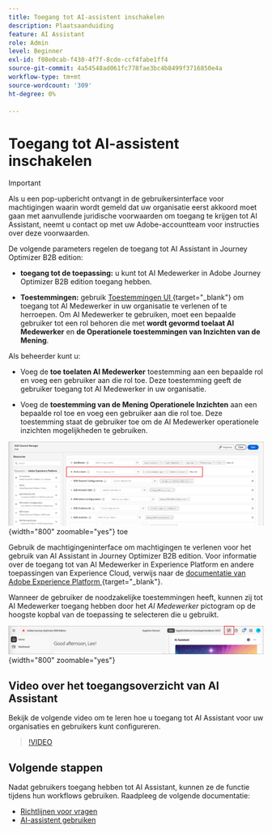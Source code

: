 ```yaml
---
title: Toegang tot AI-assistent inschakelen
description: Plaatsaanduiding
feature: AI Assistant
role: Admin
level: Beginner
exl-id: f08e0cab-f430-4f7f-8cde-ccf4fabe1ff4
source-git-commit: 4a54548ad061fc778fae3bc4b8499f3716850e4a
workflow-type: tm+mt
source-wordcount: '309'
ht-degree: 0%

---
```


# Toegang tot AI-assistent inschakelen

>[!IMPORTANT]
>
>Als u een pop-upbericht ontvangt in de gebruikersinterface voor machtigingen waarin wordt gemeld dat uw organisatie eerst akkoord moet gaan met aanvullende juridische voorwaarden om toegang te krijgen tot AI Assistant, neemt u contact op met uw Adobe-accountteam voor instructies over deze voorwaarden.

De volgende parameters regelen de toegang tot AI Assistant in Journey Optimizer B2B edition:

* **toegang tot de toepassing:** u kunt tot AI Medewerker in Adobe Journey Optimizer B2B edition toegang hebben.

* **Toestemmingen:** gebruik [ Toestemmingen UI ](https://experienceleague.adobe.com/nl/docs/experience-platform/access-control/abac/permissions-ui/permissions){target="_blank"} om toegang tot AI Medewerker in uw organisatie te verlenen of te herroepen. Om AI Medewerker te gebruiken, moet een bepaalde gebruiker tot een rol behoren die met **wordt gevormd toelaat AI Medewerker** en **de Operationele toestemmingen van Inzichten van de Mening**.

Als beheerder kunt u:

* Voeg de **toe toelaten AI Medewerker** toestemming aan een bepaalde rol en voeg een gebruiker aan die rol toe. Deze toestemming geeft de gebruiker toegang tot AI Medewerker in uw organisatie.

* Voeg de **toestemming van de Mening Operationele Inzichten** aan een bepaalde rol toe en voeg een gebruiker aan die rol toe. Deze toestemming staat de gebruiker toe om de AI Medewerker operationele inzichten mogelijkheden te gebruiken.

![ wijs AI Hulp toestemmingen ](./assets/ai-assistant-permissions.png){width="800" zoomable="yes"} toe

Gebruik de machtigingeninterface om machtigingen te verlenen voor het gebruik van AI Assistant in Journey Optimizer B2B edition. Voor informatie over de toegang tot van AI Medewerker in Experience Platform en andere toepassingen van Experience Cloud, verwijs naar de [ documentatie van Adobe Experience Platform ](https://experienceleague.adobe.com/nl/docs/experience-platform/ai-assistant/access){target="_blank"}.

Wanneer de gebruiker de noodzakelijke toestemmingen heeft, kunnen zij tot AI Medewerker toegang hebben door het _AI Medewerker_ pictogram op de hoogste kopbal van de toepassing te selecteren die u gebruikt.

![ AI Hulp pictogram in de toepassingskopbal ](./assets/ai-assistant-icon-header.png){width="800" zoomable="yes"}

## Video over het toegangsoverzicht van AI Assistant

Bekijk de volgende video om te leren hoe u toegang tot AI Assistant voor uw organisaties en gebruikers kunt configureren.

>[!VIDEO](https://video.tv.adobe.com/v/3436470/?learn=on)

## Volgende stappen

Nadat gebruikers toegang hebben tot AI Assistant, kunnen ze de functie tijdens hun workflows gebruiken. Raadpleeg de volgende documentatie:

* [Richtlijnen voor vragen](./question-guidance.md)
* [AI-assistent gebruiken](./use-ai-assistant.md)

